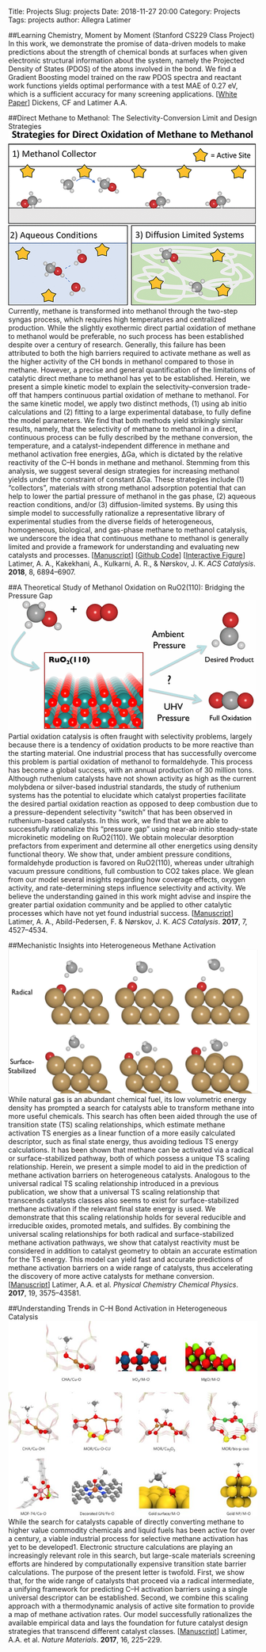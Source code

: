 Title: Projects
Slug: projects
Date: 2018-11-27 20:00
Category: Projects
Tags: projects 
author: Allegra Latimer

##Learning Chemistry, Moment by Moment (Stanford CS229 Class Project)
In this work, we demonstrate the promise of data-driven models to make predictions about the strength of chemical bonds at surfaces when given electronic structural information about the system, namely the Projected Density of States (PDOS) of the atoms involved in the bond. We find a Gradient Boosting model trained on the raw PDOS spectra and reactant work functions yields optimal performance with a test MAE of 0.27 eV, which is a sufficient accuracy for many screening applications.
\[[White Paper](http://cs229.stanford.edu/proj2018/report/213.pdf)\]
Dickens, CF and Latimer A.A.

##Direct Methane to Methanol: The Selectivity-Conversion Limit and Design Strategies 
![alt text](https://github.com/alatimer/alatimer.github.io/raw/dev/images/methane2meoh.gif "")
Currently, methane is transformed into methanol through the two-step syngas process, which requires high temperatures and centralized production. While the slightly exothermic direct partial oxidation of methane to methanol would be preferable, no such process has been established despite over a century of research. Generally, this failure has been attributed to both the high barriers required to activate methane as well as the higher activity of the CH bonds in methanol compared to those in methane. However, a precise and general quantification of the limitations of catalytic direct methane to methanol has yet to be established. Herein, we present a simple kinetic model to explain the selectivity–conversion trade-off that hampers continuous partial oxidation of methane to methanol. For the same kinetic model, we apply two distinct methods, (1) using ab initio calculations and (2) fitting to a large experimental database, to fully define the model parameters. We find that both methods yield strikingly similar results, namely, that the selectivity of methane to methanol in a direct, continuous process can be fully described by the methane conversion, the temperature, and a catalyst-independent difference in methane and methanol activation free energies, ΔGa, which is dictated by the relative reactivity of the C–H bonds in methane and methanol. Stemming from this analysis, we suggest several design strategies for increasing methanol yields under the constraint of constant ΔGa. These strategies include (1) “collectors”, materials with strong methanol adsorption potential that can help to lower the partial pressure of methanol in the gas phase, (2) aqueous reaction conditions, and/or (3) diffusion-limited systems. By using this simple model to successfully rationalize a representative library of experimental studies from the diverse fields of heterogeneous, homogeneous, biological, and gas-phase methane to methanol catalysis, we underscore the idea that continuous methane to methanol is generally limited and provide a framework for understanding and evaluating new catalysts and processes.
\[[Manuscript](https://pubs.acs.org/doi/10.1021/acscatal.8b00220)\]
\[[Github Code](https://github.com/alatimer/Methane2MeOH)\]
\[[Interactive Figure](https://plot.ly/~alatimer/7)\]
Latimer, A. A., Kakekhani, A., Kulkarni, A. R., & Nørskov, J. K. *ACS Catalysis*. **2018**,  8, 6894–6907.


##A Theoretical Study of Methanol Oxidation on RuO2(110): Bridging the Pressure Gap
![alt text](https://github.com/alatimer/alatimer.github.io/raw/dev/images/ruo2.gif "")
Partial oxidation catalysis is often fraught with selectivity problems, largely because there is a tendency of oxidation products to be more reactive than the starting material. One industrial process that has successfully overcome this problem is partial oxidation of methanol to formaldehyde. This process has become a global success, with an annual production of 30 million tons. Although ruthenium catalysts have not shown activity as high as the current molybdena or silver-based industrial standards, the study of ruthenium systems has the potential to elucidate which catalyst properties facilitate the desired partial oxidation reaction as opposed to deep combustion due to a pressure-dependent selectivity “switch” that has been observed in ruthenium-based catalysts. In this work, we find that we are able to successfully rationalize this “pressure gap” using near-ab initio steady-state microkinetic modeling on RuO2(110). We obtain molecular desorption prefactors from experiment and determine all other energetics using density functional theory. We show that, under ambient pressure conditions, formaldehyde production is favored on RuO2(110), whereas under ultrahigh vacuum pressure conditions, full combustion to CO2 takes place. We glean from our model several insights regarding how coverage effects, oxygen activity, and rate-determining steps influence selectivity and activity. We believe the understanding gained in this work might advise and inspire the greater partial oxidation community and be applied to other catalytic processes which have not yet found industrial success.
\[[Manuscript](https://pubs.acs.org/doi/abs/10.1021/acscatal.7b01417)\]
Latimer, A. A., Abild-Pedersen, F. & Nørskov, J. K. *ACS Catalysis*. **2017**,  7, 4527–4534.


##Mechanistic Insights into Heterogeneous Methane Activation
![alt text](https://github.com/alatimer/alatimer.github.io/raw/dev/images/pccp.png "")
While natural gas is an abundant chemical fuel, its low volumetric energy density has prompted a search for catalysts able to transform methane into more useful chemicals. This search has often been aided through the use of transition state (TS) scaling relationships, which estimate methane activation TS energies as a linear function of a more easily calculated descriptor, such as final state energy, thus avoiding tedious TS energy calculations. It has been shown that methane can be activated via a radical or surface-stabilized pathway, both of which possess a unique TS scaling relationship. Herein, we present a simple model to aid in the prediction of methane activation barriers on heterogeneous catalysts. Analogous to the universal radical TS scaling relationship introduced in a previous publication, we show that a universal TS scaling relationship that transcends catalysts classes also seems to exist for surface-stabilized methane activation if the relevant final state energy is used. We demonstrate that this scaling relationship holds for several reducible and irreducible oxides, promoted metals, and sulfides. By combining the universal scaling relationships for both radical and surface-stabilized methane activation pathways, we show that catalyst reactivity must be considered in addition to catalyst geometry to obtain an accurate estimation for the TS energy. This model can yield fast and accurate predictions of methane activation barriers on a wide range of catalysts, thus accelerating the discovery of more active catalysts for methane conversion.
\[[Manuscript](https://pubs.rsc.org/en/content/articlelanding/2017/cp/c6cp08003k)\]
Latimer, A.A. et al. *Physical Chemistry Chemical Physics*. **2017**, 19, 3575–43581.


##Understanding Trends in C–H Bond Activation in Heterogeneous Catalysis
![alt text](https://github.com/alatimer/alatimer.github.io/raw/dev/images/nmat.jpg "")
While the search for catalysts capable of directly converting methane to higher value commodity chemicals and liquid fuels has been active for over a century, a viable industrial process for selective methane activation has yet to be developed1. Electronic structure calculations are playing an increasingly relevant role in this search, but large-scale materials screening efforts are hindered by computationally expensive transition state barrier calculations. The purpose of the present letter is twofold. First, we show that, for the wide range of catalysts that proceed via a radical intermediate, a unifying framework for predicting C–H activation barriers using a single universal descriptor can be established. Second, we combine this scaling approach with a thermodynamic analysis of active site formation to provide a map of methane activation rates. Our model successfully rationalizes the available empirical data and lays the foundation for future catalyst design strategies that transcend different catalyst classes.
\[[Manuscript](https://www.nature.com/articles/nmat4760)\]
Latimer, A.A. et al. *Nature Materials*. **2017**, 16, 225–229.

